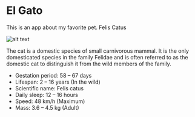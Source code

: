 # El Gato
This is an app about my favorite pet. Felis Catus

![alt text](http://www.whycatwhy.com/wp-content/uploads/2016/05/cat-playing-with-blanket.gif)

The cat is a domestic species of small carnivorous mammal. It is the only domesticated species in the family Felidae and is often referred to as the domestic cat to distinguish it from the wild members of the family.

- Gestation period: 58 – 67 days
- Lifespan: 2 – 16 years (In the wild)
- Scientific name: Felis catus
- Daily sleep: 12 – 16 hours
- Speed: 48 km/h (Maximum)
- Mass: 3.6 – 4.5 kg (Adult)
